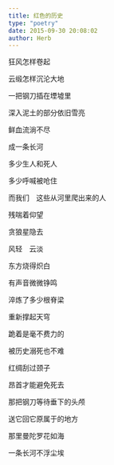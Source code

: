 ```yaml
---  
title: 红色的历史  
type: "poetry"  
date: 2015-09-30 20:08:02  
author: Herb  
---  
```


狂风怎样卷起  

云缎怎样沉沦大地  

一把钢刀插在堙墟里  

深入泥土的部分依旧雪亮  

鲜血流淌不尽  

成一条长河  

多少生人和死人  

多少呼喊被呛住  

而我们　这些从河里爬出来的人  

残喘着仰望  

贪狼星隐去  

风轻　云淡  

东方烧得炽白  

有声音微微铮鸣  

淬炼了多少根脊梁  

重新撑起天穹  

跪着是毫不费力的  

被历史溺死也不难  

红绸刮过颈子  

昂首才能避免死去  

那把钢刀等待垂下的头颅  

送它回它原属于的地方  

那里曼陀罗花如海  

一条长河不浮尘埃  
